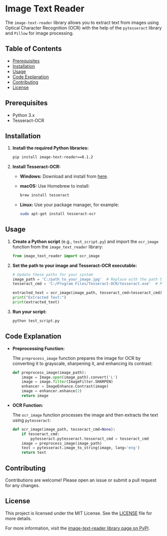 # Image Text Reader

The `image-text-reader` library allows you to extract text from images using Optical Character Recognition (OCR) with the help of the `pytesseract` library and `Pillow` for image processing.

## Table of Contents

- [Prerequisites](#prerequisites)
- [Installation](#installation)
- [Usage](#usage)
- [Code Explanation](#code-explanation)
- [Contributing](#contributing)
- [License](#license)

## Prerequisites

- Python 3.x
- Tesseract-OCR

## Installation

1. **Install the required Python libraries:**

    ```bash
    pip install image-text-reader==0.1.2
    ```

2. **Install Tesseract-OCR:**
    - **Windows:** Download and install from [here](https://github.com/UB-Mannheim/tesseract/wiki).
    - **macOS:** Use Homebrew to install:

      ```bash
      brew install tesseract
      ```

    - **Linux:** Use your package manager, for example:

      ```bash
      sudo apt-get install tesseract-ocr
      ```

## Usage

1. **Create a Python script** (e.g., `test_script.py`) and import the `ocr_image` function from the `image_text_reader` library:

    ```python
    from image_text_reader import ocr_image
    ```

2. **Set the path to your image and Tesseract-OCR executable:**

    ```python
    # Update these paths for your system
    image_path = 'C:/path_to_your_image.jpg'  # Replace with the path to your test image
    tesseract_cmd = 'C:/Program Files/Tesseract-OCR/tesseract.exe'  # Path to Tesseract executable

    extracted_text = ocr_image(image_path, tesseract_cmd=tesseract_cmd)
    print("Extracted Text:")
    print(extracted_text)
    ```

3. **Run your script:**

    ```bash
    python test_script.py
    ```

## Code Explanation

- **Preprocessing Function:**

    The `preprocess_image` function prepares the image for OCR by converting it to grayscale, sharpening it, and enhancing its contrast:

    ```python
    def preprocess_image(image_path):
        image = Image.open(image_path).convert('L')
        image = image.filter(ImageFilter.SHARPEN)
        enhancer = ImageEnhance.Contrast(image)
        image = enhancer.enhance(2)
        return image
    ```

- **OCR Function:**

    The `ocr_image` function processes the image and then extracts the text using `pytesseract`:

    ```python
    def ocr_image(image_path, tesseract_cmd=None):
        if tesseract_cmd:
            pytesseract.pytesseract.tesseract_cmd = tesseract_cmd
        image = preprocess_image(image_path)
        text = pytesseract.image_to_string(image, lang='eng')
        return text
    ```

## Contributing

Contributions are welcome! Please open an issue or submit a pull request for any changes.

## License

This project is licensed under the MIT License. See the [LICENSE](LICENSE) file for more details.

For more information, visit the [image-text-reader library page on PyPI](https://pypi.org/project/image-text-reader/).
